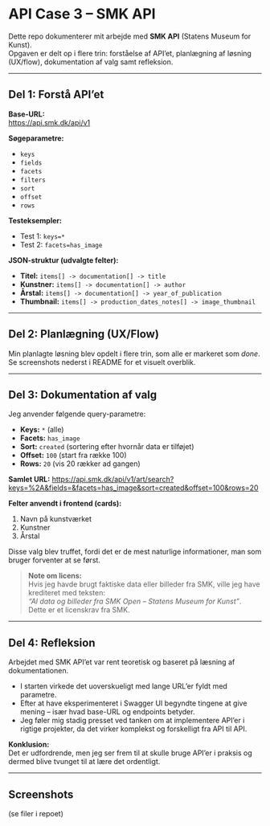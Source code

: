 # API Case 3 – SMK API

Dette repo dokumenterer mit arbejde med **SMK API** (Statens Museum for Kunst).  
Opgaven er delt op i flere trin: forståelse af API’et, planlægning af løsning (UX/flow), dokumentation af valg samt refleksion.

---

## Del 1: Forstå API’et

**Base-URL:**  
https://api.smk.dk/api/v1

**Søgeparametre:**  
- `keys`
- `fields`
- `facets`
- `filters`
- `sort`
- `offset`
- `rows`

**Testeksempler:**  
- Test 1: `keys=*`  
- Test 2: `facets=has_image`  

**JSON-struktur (udvalgte felter):**
- **Titel:** `items[] -> documentation[] -> title`
- **Kunstner:** `items[] -> documentation[] -> author`
- **Årstal:** `items[] -> documentation[] -> year_of_publication`
- **Thumbnail:** `items[] -> production_dates_notes[] -> image_thumbnail`

---

## Del 2: Planlægning (UX/Flow)

Min planlagte løsning blev opdelt i flere trin, som alle er markeret som *done*.  
Se screenshots nederst i README for et visuelt overblik.

---

## Del 3: Dokumentation af valg

Jeg anvender følgende query-parametre:

- **Keys:** `*` (alle)  
- **Facets:** `has_image`  
- **Sort:** `created` (sortering efter hvornår data er tilføjet)  
- **Offset:** `100` (start fra række 100)  
- **Rows:** `20` (vis 20 rækker ad gangen)  

**Samlet URL:**
https://api.smk.dk/api/v1/art/search?keys=%2A&fields=&facets=has_image&sort=created&offset=100&rows=20

**Felter anvendt i frontend (cards):**
1. Navn på kunstværket  
2. Kunstner  
3. Årstal  

Disse valg blev truffet, fordi det er de mest naturlige informationer, man som bruger forventer at se først.

> **Note om licens:**  
> Hvis jeg havde brugt faktiske data eller billeder fra SMK, ville jeg have krediteret med teksten:  
> *“Al data og billeder fra SMK Open – Statens Museum for Kunst”*.  
> Dette er et licenskrav fra SMK.

---

## Del 4: Refleksion

Arbejdet med SMK API’et var rent teoretisk og baseret på læsning af dokumentationen.  

- I starten virkede det uoverskueligt med lange URL’er fyldt med parametre.  
- Efter at have eksperimenteret i Swagger UI begyndte tingene at give mening – især hvad base-URL og endpoints betyder.  
- Jeg føler mig stadig presset ved tanken om at implementere API’er i rigtige projekter, da det virker komplekst og forskelligt fra API til API.  

**Konklusion:**  
Det er udfordrende, men jeg ser frem til at skulle bruge API’er i praksis og dermed blive tvunget til at lære det ordentligt.

---

## Screenshots
(se filer i repoet)
